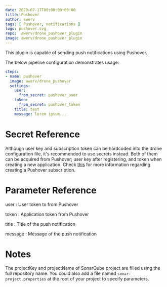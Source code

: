 ```yaml
---
date: 2020-07-17T00:00:00+00:00
title: Pushover
author: awerv
tags: [ Pushover, notifications ]
logo: pushover.svg
repo:  awerv/drone_pushover_plugin 
image: awerv/drone_pushover_plugin
---
```


This plugin is capable of sending push notifications using Pushover.

The below pipeline configuration demonstrates usage:

```yaml
steps:
- name: pushover  
  image: awerv/drone_pushover
  settings:
    user:
      from_secret: pushover_user
    token:
      from_secret: pushover_token
    title: test
    message: lorem ipsum...
```

# Secret Reference

Although user key and subscription token can be hardcoded into the drone configuration file, it's recommended to use secrets instead.
Both of them can be acquired from Pushover; user key after registering, and token when creating a new application.
Check [this](https://pushover.net/api/subscriptions) for more information regarding creating a Pushover subscription.

# Parameter Reference

user
: User token to from Pushover


token
: Application token from Pushover

title
: Title of the push notification

message
: Message of the push notification


# Notes

The projectKey and projectName of SonarQube project are filled using the full repository name. You could also add a file named `sonar-project.properties` at the root of your project to specify parameters.  

